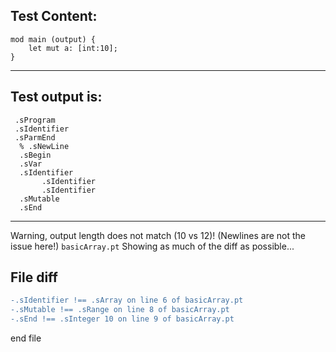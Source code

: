 
Test Content: 
-------------------------
```
mod main (output) {
    let mut a: [int:10];
}
```
------------------------
Test output is: 
-------------------------
```
 .sProgram
 .sIdentifier
 .sParmEnd
  % .sNewLine
  .sBegin
  .sVar
  .sIdentifier
       .sIdentifier
       .sIdentifier
  .sMutable
  .sEnd

```
------------------------
Warning, output length does not match (10 vs 12)!  (Newlines are not the issue here!) `basicArray.pt`
Showing as much of the diff as possible...

File diff
-------------------------
```diff
-.sIdentifier !== .sArray on line 6 of basicArray.pt
-.sMutable !== .sRange on line 8 of basicArray.pt
-.sEnd !== .sInteger 10 on line 9 of basicArray.pt

```
end file
